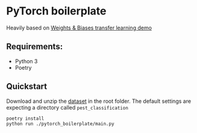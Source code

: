 # PyTorch boilerplate

Heavily based on [Weights & Biases transfer learning demo](https://wandb.ai/wandb/wandb-lightning/reports/Transfer-Learning-Using-PyTorch-Lightning--VmlldzoyODk2MjA)

## Requirements:
- Python 3
- Poetry

## Quickstart

Download and unzip the [dataset](https://dphi.tech/challenges/data-sprint-68-world-data-league-external-competition/200/overview/about) in the root folder. The default settings are expecting a directory called `pest_classification`

```
poetry install
python run ./pytorch_boilerplate/main.py
```
